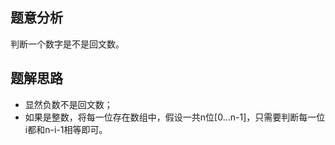 ## 题意分析

判断一个数字是不是回文数。

## 题解思路

+ 显然负数不是回文数；
+ 如果是整数，将每一位存在数组中，假设一共n位[0...n-1]，只需要判断每一位i都和n-i-1相等即可。


